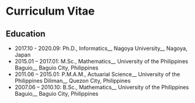 # Curriculum Vitae
## Education
- 2017.10 - 2020.09:	Ph.D., Informatics__ Nagoya University__ Nagoya, Japan 
- 2015.01 – 2017.01:	M.Sc., Mathematics__ University of the Philippines Baguio__ Baguio City, Philippines
- 2011.06 – 2015.01:	P.M.A.M., Actuarial Science__ University of the Philippines Diliman__ Quezon City, Philippines
- 2007.06 – 2010.10:	B.Sc., Mathematics__ University of the Philippines Baguio__ Baguio City, Philippines

